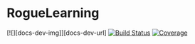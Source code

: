 # RogueLearning

[![][docs-dev-img]][docs-dev-url]
[![Build Status](https://github.com/Rasmuskh/RogueLearning.jl/actions/workflows/CI.yml/badge.svg?branch=main)](https://github.com/Rasmuskh/RogueLearning.jl/actions/workflows/CI.yml?query=branch%3Amain)
[![Coverage](https://codecov.io/gh/Rasmuskh/RogueLearning.jl/branch/main/graph/badge.svg)](https://codecov.io/gh/Rasmuskh/RogueLearning.jl)

